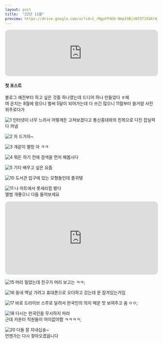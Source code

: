 ```yaml
---
layout: post
title:  "22년 11월"
preview: https://drive.google.com/uc?id=1_rNgoFPdOb-NmpIXBjxNfOT1XGKrQ_7A
---
```

  
<iframe style="border-radius:12px" src="https://open.spotify.com/embed/track/0tiy2KHO73xlXbjdsNr59w?utm_source=generator" width="100%" height="152" frameBorder="0" allowfullscreen="" allow="autoplay; clipboard-write; encrypted-media; fullscreen; picture-in-picture" loading="lazy"></iframe>

#### 첫 포스트
블로그 예전부터 하고 싶은 것중 하나였는데 드디어 하나 만들었다 ㅎ헤  
여 온지는 8월에 왔으니 벌써 5달이 되어가는데 다 쓰긴 많으니 11월부터 쓸거얌 사진 위주로다가  
  
![1](https://drive.google.com/uc?id=17qo3ZgJS-ReV6fADosvHARX3meOXVyZ_)
인터넷이 너무 느려서 어떻게든 고쳐보겠다고 통신중대와의 친목으로 다진 잡실력 다 꺼냄  
  
![2](https://drive.google.com/uc?id=19pbJMuYwV2zpyCQIbXbemVaZzFQxrK0h)
자 드가자~  
  
![3](https://drive.google.com/uc?id=1yM9J_fsfYwg0EVEZRuITs0p7UqDJwclq)
개같이 멸망 아 ㅋㅋ  
  
![4](https://drive.google.com/uc?id=1qnhReRjTyKuUPG6gDhIvPJBR8ulWM2sS)
뭐든 하기 전에 검색을 먼저 해봅시다  
  
![5](https://drive.google.com/uc?id=1Tn5U1tn5KGw6IrsKWauILBELrfUH1ATi)
기타 배우고 싶은 요즘  
  
![10](https://drive.google.com/uc?id=1_rNgoFPdOb-NmpIXBjxNfOT1XGKrQ_7A)
도서관 입구에 있는 모형들인데 졸귀탱  
  
![11](https://drive.google.com/uc?id=1RLegt_zkb2ZHsaYTKLoFJfxDWiQ9_k91)
나 마트에서 릇세라핌 봤다  
앨범 개좋으니 다들 들어보세요  
<iframe style="border-radius:12px" src="https://open.spotify.com/embed/album/3u0ggfmK0vjuHMNdUbtaa9?utm_source=generator&theme=0" width="100%" height="240" frameBorder="0" allowfullscreen="" allow="autoplay; clipboard-write; encrypted-media; fullscreen; picture-in-picture" loading="lazy"></iframe>  
  
![15](https://drive.google.com/uc?id=1gbwcyJCiT3FvK5_2x4T4QhxpS-VaGdm5)
머리 밀었는데 친구가 머리 보고는 ㅋㅋ;  
  
![16](https://drive.google.com/uc?id=1qxFg_UwqhLlkMztHnK0PkvzS9Awhw2-J)
동네 맥날 가려고 휴대폰으로 오더하고 갔는데 문 잠겨있는거임  
  
![17](https://drive.google.com/uc?id=1azvhLt8PxI9hmkRsFVh_Vgy75e6WIOYX)
바로 드라이브 스루로 달려서 한국인의 의지 매운 맛 보여주고 옴 ㅇㅇ;  
  
![18](https://drive.google.com/uc?id=1qHx4oZyz3IEkV2COCt6JyWdXaUEJrCEw)
다시는 한국인을 무시하지 마라  
근데 카운터 직원들이 어이없어함 ㅋㅋㅋㅋ;  
  
![20](https://drive.google.com/uc?id=1V5g7dubapmL-RbE7IW8QuxqmuzWG8ikl)
다들 잘 지내십숑~  
언젠가는 다시 찾아오겠읍니다